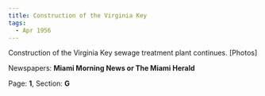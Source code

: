 ```yaml
---  
title: Construction of the Virginia Key  
tags:  
  - Apr 1956  
---  
```

  
Construction of the Virginia Key sewage treatment plant continues. [Photos]  
  
Newspapers: **Miami Morning News or The Miami Herald**  
  
Page: **1**, Section: **G** 
